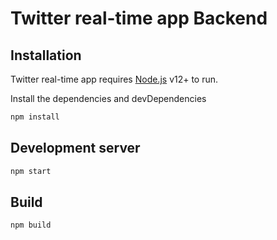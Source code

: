 # Twitter real-time app Backend

## Installation

Twitter real-time app  requires [Node.js](https://nodejs.org/) v12+ to run.

Install the dependencies and devDependencies
```sh
npm install
```

## Development server

```sh
npm start
```

## Build

```sh
npm build
```